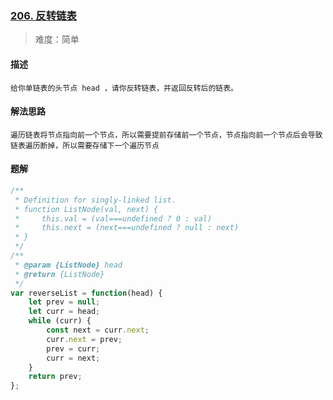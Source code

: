 ### [206. 反转链表](https://leetcode.cn/problems/reverse-linked-list/)

> 难度：简单

#### 描述
```
给你单链表的头节点 head ，请你反转链表，并返回反转后的链表。
```

#### 解法思路
```
遍历链表将节点指向前一个节点，所以需要提前存储前一个节点，节点指向前一个节点后会导致链表遍历断掉，所以需要存储下一个遍历节点
```

#### 题解

```JavaScript
/**
 * Definition for singly-linked list.
 * function ListNode(val, next) {
 *     this.val = (val===undefined ? 0 : val)
 *     this.next = (next===undefined ? null : next)
 * }
 */
/**
 * @param {ListNode} head
 * @return {ListNode}
 */
var reverseList = function(head) {
    let prev = null;
    let curr = head;
    while (curr) {
        const next = curr.next;
        curr.next = prev;
        prev = curr;
        curr = next;
    }
    return prev;
};
```